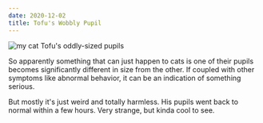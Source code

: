 ```yaml
---
date: 2020-12-02
title: Tofu's Wobbly Pupil
---
```


![my cat Tofu's oddly-sized pupils](/img/tofu-eyes.png "look at them go")

So apparently something that can just happen to cats is one of their pupils becomes significantly different in size from the other. If coupled with other symptoms like abnormal behavior, it can be an indication of something serious.

But mostly it's just weird and totally harmless. His pupils went back to normal within a few hours. Very strange, but kinda cool to see.
